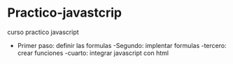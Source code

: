 # Practico-javastcrip

curso practico javascript

<!-- Taller #1 figuras Geometricas -->

- Primer paso: definir las formulas
  -Segundo: implentar formulas
  -tercero: crear funciones
  -cuarto: integrar javascript con html
